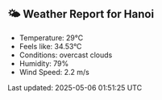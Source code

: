 <!-- WEATHER-START -->
## 🌤 Weather Report for Hanoi

- Temperature: 29°C
- Feels like: 34.53°C
- Conditions: overcast clouds
- Humidity: 79%
- Wind Speed: 2.2 m/s

Last updated: 2025-05-06 01:51:25 UTC
<!-- WEATHER-END -->
